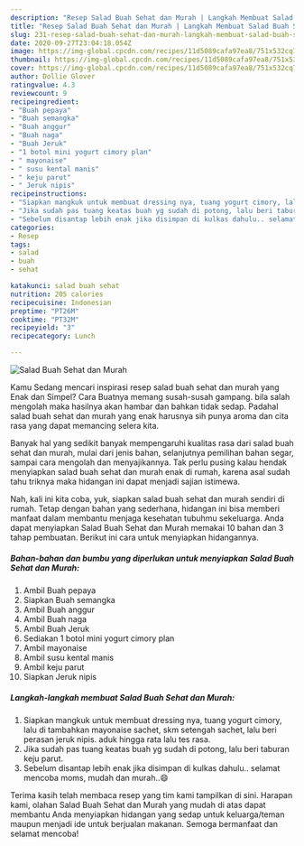 ```yaml
---
description: "Resep Salad Buah Sehat dan Murah | Langkah Membuat Salad Buah Sehat dan Murah Yang Mudah Dan Praktis"
title: "Resep Salad Buah Sehat dan Murah | Langkah Membuat Salad Buah Sehat dan Murah Yang Mudah Dan Praktis"
slug: 231-resep-salad-buah-sehat-dan-murah-langkah-membuat-salad-buah-sehat-dan-murah-yang-mudah-dan-praktis
date: 2020-09-27T23:04:18.054Z
image: https://img-global.cpcdn.com/recipes/11d5089cafa97ea8/751x532cq70/salad-buah-sehat-dan-murah-foto-resep-utama.jpg
thumbnail: https://img-global.cpcdn.com/recipes/11d5089cafa97ea8/751x532cq70/salad-buah-sehat-dan-murah-foto-resep-utama.jpg
cover: https://img-global.cpcdn.com/recipes/11d5089cafa97ea8/751x532cq70/salad-buah-sehat-dan-murah-foto-resep-utama.jpg
author: Dollie Glover
ratingvalue: 4.3
reviewcount: 9
recipeingredient:
- "Buah pepaya"
- "Buah semangka"
- "Buah anggur"
- "Buah naga"
- "Buah Jeruk"
- "1 botol mini yogurt cimory plan"
- " mayonaise"
- " susu kental manis"
- " keju parut"
- " Jeruk nipis"
recipeinstructions:
- "Siapkan mangkuk untuk membuat dressing nya, tuang yogurt cimory, lalu di tambahkan mayonaise sachet, skm setengah sachet, lalu beri perasan jeruk nipis. aduk hingga rata lalu tes rasa."
- "Jika sudah pas tuang keatas buah yg sudah di potong, lalu beri taburan keju parut."
- "Sebelum disantap lebih enak jika disimpan di kulkas dahulu.. selamat mencoba moms, mudah dan murah..😄"
categories:
- Resep
tags:
- salad
- buah
- sehat

katakunci: salad buah sehat 
nutrition: 205 calories
recipecuisine: Indonesian
preptime: "PT26M"
cooktime: "PT32M"
recipeyield: "3"
recipecategory: Lunch

---
```



![Salad Buah Sehat dan Murah](https://img-global.cpcdn.com/recipes/11d5089cafa97ea8/751x532cq70/salad-buah-sehat-dan-murah-foto-resep-utama.jpg)

Kamu Sedang mencari inspirasi resep salad buah sehat dan murah yang Enak dan Simpel? Cara Buatnya memang susah-susah gampang. bila salah mengolah maka hasilnya akan hambar dan bahkan tidak sedap. Padahal salad buah sehat dan murah yang enak harusnya sih punya aroma dan cita rasa yang dapat memancing selera kita.

Banyak hal yang sedikit banyak mempengaruhi kualitas rasa dari salad buah sehat dan murah, mulai dari jenis bahan, selanjutnya pemilihan bahan segar, sampai cara mengolah dan menyajikannya. Tak perlu pusing kalau hendak menyiapkan salad buah sehat dan murah enak di rumah, karena asal sudah tahu triknya maka hidangan ini dapat menjadi sajian istimewa.




Nah, kali ini kita coba, yuk, siapkan salad buah sehat dan murah sendiri di rumah. Tetap dengan bahan yang sederhana, hidangan ini bisa memberi manfaat dalam membantu menjaga kesehatan tubuhmu sekeluarga. Anda dapat menyiapkan Salad Buah Sehat dan Murah memakai 10 bahan dan 3 tahap pembuatan. Berikut ini cara untuk menyiapkan hidangannya.

<!--inarticleads1-->

##### Bahan-bahan dan bumbu yang diperlukan untuk menyiapkan Salad Buah Sehat dan Murah:

1. Ambil Buah pepaya
1. Siapkan Buah semangka
1. Ambil Buah anggur
1. Ambil Buah naga
1. Ambil Buah Jeruk
1. Sediakan 1 botol mini yogurt cimory plan
1. Ambil  mayonaise
1. Ambil  susu kental manis
1. Ambil  keju parut
1. Siapkan  Jeruk nipis




<!--inarticleads2-->

##### Langkah-langkah membuat Salad Buah Sehat dan Murah:

1. Siapkan mangkuk untuk membuat dressing nya, tuang yogurt cimory, lalu di tambahkan mayonaise sachet, skm setengah sachet, lalu beri perasan jeruk nipis. aduk hingga rata lalu tes rasa.
1. Jika sudah pas tuang keatas buah yg sudah di potong, lalu beri taburan keju parut.
1. Sebelum disantap lebih enak jika disimpan di kulkas dahulu.. selamat mencoba moms, mudah dan murah..😄




Terima kasih telah membaca resep yang tim kami tampilkan di sini. Harapan kami, olahan Salad Buah Sehat dan Murah yang mudah di atas dapat membantu Anda menyiapkan hidangan yang sedap untuk keluarga/teman maupun menjadi ide untuk berjualan makanan. Semoga bermanfaat dan selamat mencoba!
